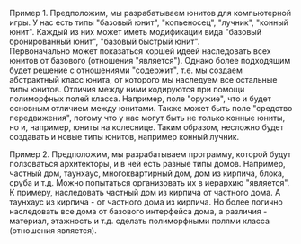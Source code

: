 
Пример 1.
Предположим, мы разрабатываем юнитов для компьютерной игры. У нас есть типы "базовый юнит", "копьеносец", "лучник", "конный юнит".
Каждый из них может иметь модификации вида "базовый бронированный юнит", "базовый быстрый юнит".  
Первоначально может показаться хоршей идеей наследовать всех юнитов от базового (отношения "является"). Однако более подходящим будет
решение с отношениями "содержит", т.е. мы создаем абстрактный класс юнита, от которого мы наследуем все остальные типы юнитов. 
Отличия между ними кодируются при помощи полиморфных полей класса. Например, поле "оружие", что и будет основным отличием между юнитами.
Также может быть поле "средство передвижения", потому что у нас могут быть не только конные юниты, но и, например, юниты на колеснице.
Таким образом, несложно будет создавать и новые типы юнитов, например конный лучник. 

Пример 2.
Предположим, мы разрабатываем программу, которой будут ползоваться архитекторы, и в ней есть разные типы домов. Например, частный дом, таунхаус,
многоквартирный дом, дом из кирпича, блока, сруба и т.д. Можно попытаться организовать их в иерархию "является". К примеру, наследовать частный дом из
кирпича от частного дома. А таунхаус из кирпича - от частного дома из кирпича. Но более логично наследовать все дома от базового интерфейса дома, а 
различия - материал, этажность и т.д. сделать полиморфными полями класса (отношения является).